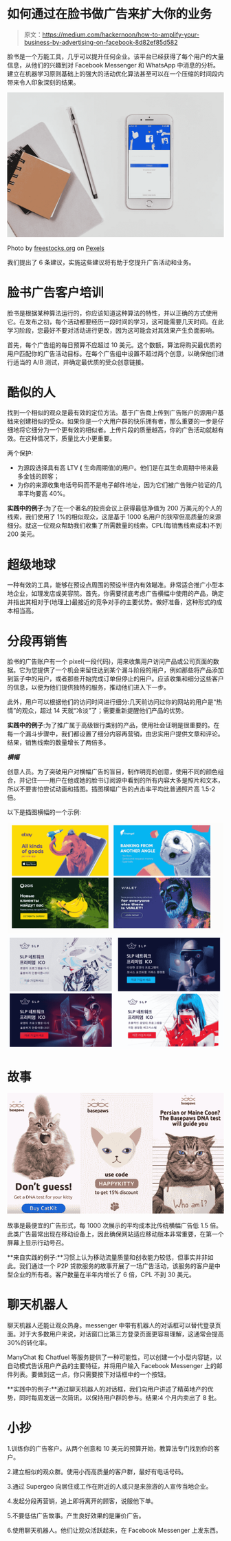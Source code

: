# 如何通过在脸书做广告来扩大你的业务

> 原文：<https://medium.com/hackernoon/how-to-amplify-your-business-by-advertising-on-facebook-8d82ef85d582>

脸书是一个万能工具，几乎可以提升任何企业。该平台已经获得了每个用户的大量信息，从他们的兴趣到对 Facebook Messenger 和 WhatsApp 中消息的分析。建立在机器学习原则基础上的强大的活动优化算法甚至可以在一个压缩的时间段内带来令人印象深刻的结果。

![](img/1df612d15fb3991b440d51d42d90041e.png)

Photo by [freestocks.org](https://www.pexels.com/@freestocks) on [Pexels](https://www.pexels.com)

我们提出了 6 条建议，实施这些建议将有助于您提升广告活动和业务。

# 脸书广告客户培训

脸书是根据某种算法运行的，你应该知道这种算法的特性，并以正确的方式使用它。在发布之初，每个活动都要经历一段时间的学习，这可能需要几天时间。在此学习阶段，您最好不要对活动进行更改，因为这可能会对其效果产生负面影响。

首先，每个广告组的每日预算不应超过 10 美元。这个数额，算法将购买最优质的用户匹配你的广告活动目标。在每个广告组中设置不超过两个创意，以确保他们进行适当的 A/B 测试，并确定最优质的受众创意链接。

# 酷似的人

找到一个相似的观众是最有效的定位方法。基于广告商上传到广告账户的源用户基础来创建相似的受众。如果你是一个大用户群的快乐拥有者，那么重要的一步是仔细地将它细分为一个更有效的相似者。上传片段的质量越高，你的广告活动就越有效。在这种情况下，质量比大小更重要。

两个保护:

*   为源段选择具有高 LTV **(** 生命周期值)的用户。他们是在其生命周期中带来最多金钱的顾客；
*   为你的来源收集电话号码而不是电子邮件地址，因为它们被广告账户验证的几率平均要高 40%。

**实践中的例子**:为了在一个著名的投资会议上获得最低净值为 200 万美元的个人的线索，我们使用了 1%的相似观众，这是基于 1000 名用户的狭窄但高质量的来源细分。就这一位观众帮助我们收集了所需数量的线索。CPL(每销售线索成本)不到 200 美元。

# 超级地球

一种有效的工具，能够在预设点周围的预设半径内有效瞄准。非常适合推广小型本地企业，如理发店或美容院。首先，你需要彻底考虑广告横幅中使用的产品，确定并指出其相对于(地理上)最接近的竞争对手的主要优势。做好准备，这种形式的成本相当高。

# 分段再销售

脸书的广告账户有一个 pixel(一段代码)，用来收集用户访问产品或公司页面的数据。它为您提供了一个机会来留住达到某个漏斗阶段的用户，例如那些将产品添加到篮子中的用户，或者那些开始完成订单但停止的用户。应该收集和细分这些客户的信息，以便为他们提供独特的服务，推动他们进入下一步。

此外，用户可以根据他们的访问时间进行细分:几天前访问过你的网站的用户是“热情”的观众，超过 14 天就“冷淡”了；需要重新提醒他们产品的优势。

**实践中的例子**:为了推广属于高级银行类别的产品，使用社会证明是很重要的。在每一个漏斗步骤中，我们都设置了细分内容再营销，由忠实用户提供文章和评论。结果，销售线索的数量增长了两倍多。

***横幅***

创意人员。为了突破用户对横幅广告的盲目，制作明亮的创意，使用不同的颜色组合，并记住——用户在他或她的脸书订阅源中看到的所有内容大多是照片和文本，所以不要害怕尝试动画和插图。插图横幅广告的点击率平均比普通照片高 1.5-2 倍。

以下是插图横幅的一个示例:

![](img/4375740cc1946aeb371988fcb41ccb95.png)![](img/f9084548f1b16414aeeb4db1ef64c171.png)

# 故事

![](img/d245e29379a3dd20b695c57ffca24a18.png)

故事是最便宜的广告形式，每 1000 次展示的平均成本比传统横幅广告低 1.5 倍。此类广告最常出现在移动设备上，因此确保网站适应移动版本非常重要，在第一个屏幕上显示行动号召。

**来自实践的例子:**习惯上认为移动流量质量和创收能力较低，但事实并非如此。我们通过一个 P2P 贷款服务的故事开展了一场广告活动，该服务的客户是中型企业的所有者。客户数量在半年内增长了 6 倍，CPL 不到 30 美元。

# 聊天机器人

聊天机器人还能让观众热身。messenger 中带有机器人的对话框可以替代登录页面。对于大多数用户来说，对话窗口比第三方登录页面更容易理解，这通常会提高 30%的转化率。

ManyChat 和 Chatfuel 等服务提供了一种可能性，可以创建一个小型内容链，以自动模式告诉用户产品的主要特征，并将用户输入 Facebook Messenger 上的邮件列表。要做到这一点，你只需要按下对话框中的一个按钮。

**实践中的例子:**通过聊天机器人的对话框，我们向用户讲述了精英地产的优势，同时每周发送一次简讯，以保持用户群的参与。结果:4 个月内卖出了 8 批。

# 小抄

1.训练你的广告客户。从两个创意和 10 美元的预算开始，教算法专门找到你的客户。

2.建立相似的观众群。使用小而高质量的客户群，最好有电话号码。

3.通过 Supergeo 向居住或工作在附近的人或只是来旅游的人宣传当地企业。

4.发起分段再营销，追上即将离开的顾客，说服他下单。

5.不要低估广告故事。产生良好效果的是廉价广告。

6.使用聊天机器人。他们让观众活跃起来，在 Facebook Messenger 上发东西。